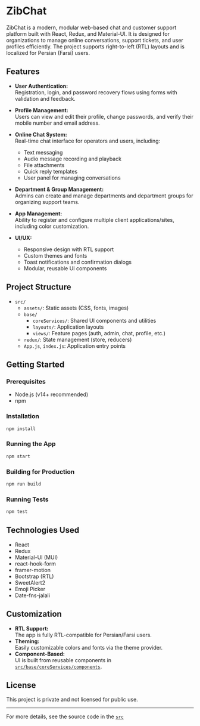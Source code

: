 # ZibChat

ZibChat is a modern, modular web-based chat and customer support platform built with React, Redux, and Material-UI. It is designed for organizations to manage online conversations, support tickets, and user profiles efficiently. The project supports right-to-left (RTL) layouts and is localized for Persian (Farsi) users.

## Features

- **User Authentication:**  
  Registration, login, and password recovery flows using forms with validation and feedback.

- **Profile Management:**  
  Users can view and edit their profile, change passwords, and verify their mobile number and email address.

- **Online Chat System:**  
  Real-time chat interface for operators and users, including:

  - Text messaging
  - Audio message recording and playback
  - File attachments
  - Quick reply templates
  - User panel for managing conversations

- **Department & Group Management:**  
  Admins can create and manage departments and department groups for organizing support teams.

- **App Management:**  
  Ability to register and configure multiple client applications/sites, including color customization.

- **UI/UX:**
  - Responsive design with RTL support
  - Custom themes and fonts
  - Toast notifications and confirmation dialogs
  - Modular, reusable UI components

## Project Structure

- `src/`
  - `assets/`: Static assets (CSS, fonts, images)
  - `base/`
    - `coreServices/`: Shared UI components and utilities
    - `layouts/`: Application layouts
    - `views/`: Feature pages (auth, admin, chat, profile, etc.)
  - `redux/`: State management (store, reducers)
  - `App.js`, `index.js`: Application entry points

## Getting Started

### Prerequisites

- Node.js (v14+ recommended)
- npm

### Installation

```sh
npm install
```

### Running the App

```sh
npm start
```

### Building for Production

```sh
npm run build
```

### Running Tests

```sh
npm test
```

## Technologies Used

- React
- Redux
- Material-UI (MUI)
- react-hook-form
- framer-motion
- Bootstrap (RTL)
- SweetAlert2
- Emoji Picker
- Date-fns-jalali

## Customization

- **RTL Support:**  
  The app is fully RTL-compatible for Persian/Farsi users.
- **Theming:**  
  Easily customizable colors and fonts via the theme provider.
- **Component-Based:**  
  UI is built from reusable components in [`src/base/coreServices/components`](src/base/coreServices/components).

## License

This project is private and not licensed for public use.

---

For more details, see the source code in the [`src`](src)
